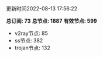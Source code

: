 更新时间2022-08-13 17:56:22

**总订阅: 73**
**总节点: 1887**
**有效节点: 599**
- v2ray节点: 85
- ss节点: 382
- trojan节点: 132
